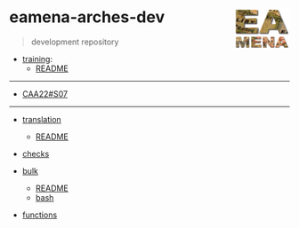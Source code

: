 # eamena-arches-dev  <img src="www/logo.png" width='100px' align="right"/>
> development repository

* [training](https://github.com/eamena-oxford/eamena-arches-dev/tree/main/training):
  - [README](https://github.com/eamena-oxford/eamena-arches-dev/tree/main/training#readme)

---

* [CAA22#S07](https://github.com/eamena-oxford/eamena-arches-dev/blob/main/event/CAA-S07.md)

---

* [translation](https://github.com/eamena-oxford/eamena-arches-dev/blob/main/translation)
  - [README](https://github.com/eamena-oxford/eamena-arches-dev/blob/main/translation/README.md)

* [checks](https://github.com/eamena-oxford/eamena-arches-dev/blob/main/check/check.md#checks)

* [bulk](https://github.com/eamena-oxford/eamena-arches-dev/blob/main/data/bulk)
  - [README](https://github.com/eamena-oxford/eamena-arches-dev/blob/main/data/bulk/BU.md)
  - [bash](https://github.com/eamena-oxford/eamena-arches-dev/blob/main/data/bulk/run_bulks.sh)

* [functions](https://github.com/eamena-oxford/eamena-arches-dev/tree/main/functions)
